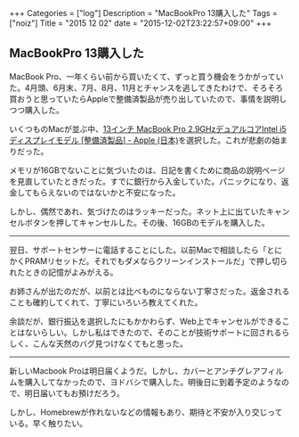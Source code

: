 +++
Categories = ["log"]
Description = "MacBookPro 13購入した"
Tags = ["noiz"]
Title = "2015 12 02"
date = "2015-12-02T23:22:57+09:00"
+++

## MacBookPro 13購入した
MacBook Pro、一年くらい前から買いたくて、ずっと買う機会をうかがっていた。4月頭、6月末、7月、8月、11月とチャンスを逃してきたわけで、そろそろ買おうと思っていたらAppleで整備済製品が売り出していたので、事情を説明しつつ購入した。

いくつものMacが並ぶ中、[13インチ MacBook Pro 2.9GHzデュアルコアIntel i5ディスプレイモデル [整備済製品] - Apple (日本)](http://www.apple.com/jp/shop/product/FF841J/A/13%E3%82%A4%E3%83%B3%E3%83%81-macbook-pro-27ghz%E3%83%87%E3%83%A5%E3%82%A2%E3%83%AB%E3%82%B3%E3%82%A2intel-i5%E3%83%87%E3%82%A3%E3%82%B9%E3%83%97%E3%83%AC%E3%82%A4%E3%83%A2%E3%83%87%E3%83%AB-%E6%95%B4%E5%82%99%E6%B8%88%E8%A3%BD%E5%93%81)を選択した。これが悲劇の始まりだった。

メモリが16GBでないことに気づいたのは、日記を書くために商品の説明ページを見直していたときだった。すでに銀行から入金していた。パニックになり、返金してもらえないのではないかと不安になった。

しかし、偶然であれ、気づけたのはラッキーだった。ネット上に出ていたキャンセルボタンを押してキャンセルした。その後、16GBのモデルを購入した。

----

翌日、サポートセンサーに電話することにした。以前Macで相談したら「とにかくPRAMリセットだ。それでもダメならクリーンインストールだ」で押し切られたときの記憶がよみがえる。

お姉さんが出たのだが、以前とは比べものにならない丁寧さだった。返金されることも確約してくれて、丁寧にいろいろ教えてくれた。

余談だが、銀行振込を選択したにもかかわらず、Web上でキャンセルができることはないらしい。しかし私はできたので、そのことが技術サポートに回されるらしく、こんな天然のバグ見つけなくてもと思った。

----

新しいMacbook Proは明日届くようだ。しかし、カバーとアンチグレアフィルムを購入してなかったので、ヨドバシで購入した。明後日に到着予定のようなので、明日届いてもお預けだろう。

しかし、Homebrewが作れないなどの情報もあり、期待と不安が入り交じっている。早く触りたい。